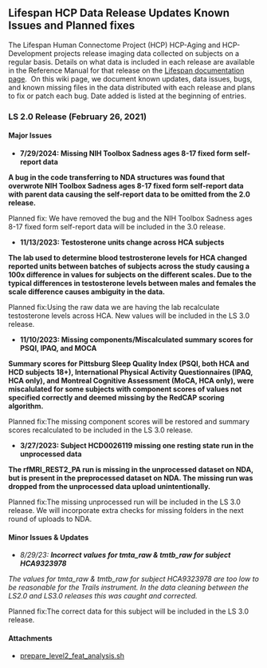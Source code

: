 ## Lifespan HCP Data Release Updates Known Issues and Planned fixes

The Lifespan Human Connectome Project (HCP) HCP-Aging and HCP-Development projects release imaging data collected on subjects on a regular basis. Details on what data is included in each release are available in the Reference Manual for that release on the [Lifespan documentation page](https://www.humanconnectome.org/study/hcp-lifespan-aging/documentation).  On this wiki page, we document known updates, data issues, bugs, and known missing files in the data distributed with each release and plans to fix or patch each bug. Date added is listed at the beginning of entries.

### LS 2.0 Release (February 26, 2021)

#### **Major Issues**

* **7/29/2024: **Missing NIH Toolbox Sadness ages 8-17 fixed form self-report data****

**A bug in the code transferring to NDA structures was found that overwrote NIH Toolbox Sadness ages 8-17 fixed form self-report data with parent data causing the self-report data to be omitted from the 2.0 release.**

Planned fix: We have removed the bug and the NIH Toolbox Sadness ages 8-17 fixed form self-report data will be included in the 3.0 release. 

* **11/13/2023: **Testosterone units change across HCA subjects****

**The lab used to determine blood testrosterone levels for HCA changed reported units between batches of subjects across the study causing a 100x difference in values for subjects on the different scales. Due to the typical differences in testosterone levels between males and females the scale difference causes ambiguity in the data.**

Planned fix:Using the raw data we are having the lab recalculate testosterone levels across HCA. New values will be included in the LS 3.0 release.

* **11/10/2023: **Missing components/Miscalculated summary scores for PSQI, IPAQ, and MOCA****

**Summary scores for Pittsburg Sleep Quality Index (PSQI, both HCA and HCD subjects 18+), International Physical Activity Questionnaires (IPAQ, HCA only), and Montreal Cognitive Assessment (MoCA, HCA only), were miscalulated for some subjects with component scores of values not specified correctly and deemed missing by the RedCAP scoring algorithm.**

Planned fix:The missing component scores will be restored and summary scores recalculated to be included in the LS 3.0 release.

* **3/27/2023: **Subject HCD0026119 missing one resting state run in the unprocessed data****

**The rfMRI\_REST2\_PA run is missing in the unprocessed dataset on NDA, but is present in the preprocessed dataset on NDA. The missing run was dropped from the unprocessed data upload unintentionally.**

Planned fix:The missing unprocessed run will be included in the LS 3.0 release. We will incorporate extra checks for missing folders in the next round of uploads to NDA.

  


#### **Minor Issues & Updates**

* *8/29/23: **Incorrect values for tmta\_raw & tmtb\_raw for subject HCA9323978***

*The values for tmta\_raw & tmtb\_raw for subject HCA9323978 are too low to be reasonable for the Trails instrument. In the data cleaning between the LS2.0 and LS3.0 releases this was caught and corrected.*

Planned fix:The correct data for this subject will be included in the LS 3.0 release.  


  


  


  


  




#### Attachments

- [prepare_level2_feat_analysis.sh](./assets/prepare_level2_feat_analysis.sh)
